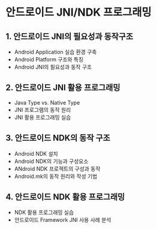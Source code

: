 # 안드로이드 JNI/NDK 프로그래밍
## 1. 안드로이드 JNI의 필요성과 동작구조
* Android Application 실습 환경 구축
* Android Platform 구조와 특징
* Android JNI의 필요성과 동작 구조
## 2. 안드로이드 JNI 활용 프로그래밍
* Java Type vs. Native Type
* JNI 프로그램의 동작 원리
* JNI 활용 프로그래밍 실습
## 3. 안드로이드 NDK의 동작 구조
* Android NDK 설치
* Android NDK의 기능과 구성요소
* ANdroid NDK 프로젝트의 구성과 동작
* Android.mk의 동작 원리와 작성 기법
## 4. 안드로이드 NDK 활용 프로그래밍
* NDK 활용 프로그래밍 실습
* 안드로이드 Framework JNI 사용 사례 분석
